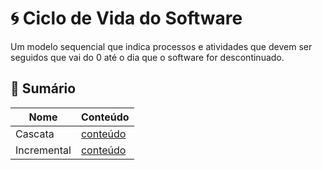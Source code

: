 # 🌀 Ciclo de Vida do Software
Um modelo sequencial que indica processos e atividades que devem ser seguidos que vai do 0 até o dia que o software for descontinuado.

## 📕 Sumário
| Nome | Conteúdo |
| - | - |
| Cascata | [conteúdo](cascata.md) |
| Incremental | [conteúdo](incremental.md) |
